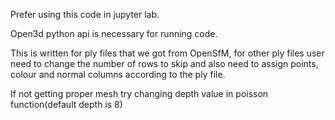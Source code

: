 Prefer using this code in jupyter lab.

Open3d python api is necessary for running code.

This is written for ply files that we got from OpenSfM, for other ply files user need to change the number of rows to skip and also need to assign points, colour and normal columns according to the ply file.

If not getting proper mesh try changing depth value in poisson function(default depth is 8)
